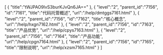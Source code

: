 [
	{
		"title":"tWJPAO9lvS3burKJvQn6JA=="
	},
	{
		"level":"2",
		"parent_id":"7156",
		"id":"7161",
		"title":"代码托管概述",
		"url":"/help/dmtggs7161.html"
	},
	{
		"level":"2",
		"parent_id":"7156",
		"id":"7162",
		"title":"核心概念",
		"url":"/help/hxgn7162.html"
	},
	{
		"level":"2",
		"parent_id":"7156",
		"id":"7163",
		"title":"产品优势",
		"url":"/help/cpys7163.html"
	},
	{
		"level":"2",
		"parent_id":"7156",
		"id":"7164",
		"title":"产品功能",
		"url":"/help/cpgn7164.html"
	},
	{
		"level":"2",
		"parent_id":"7156",
		"id":"7165",
		"title":"限制说明",
		"url":"/help/xzsm7165.html"
	}
]